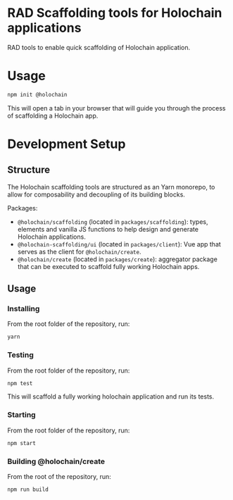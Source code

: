 # RAD Scaffolding tools for Holochain applications

RAD tools to enable quick scaffolding of Holochain application.

# Usage

```bash
npm init @holochain
```

This will open a tab in your browser that will guide you through the process of scaffolding a Holochain app.

# Development Setup

## Structure

The Holochain scaffolding tools are structured as an Yarn monorepo, to allow for composability and decoupling of its building blocks.

Packages:

- `@holochain/scaffolding` (located in `packages/scaffolding`): types, elements and vanilla JS functions to help design and generate Holochain applications.
- `@holochain-scaffolding/ui` (located in `packages/client`): Vue app that serves as the client for `@holochain/create`.
- `@holochain/create` (located in `packages/create`): aggregator package that can be executed to scaffold fully working Holochain apps.

## Usage

### Installing

From the root folder of the repository, run:

```bash
yarn
```

### Testing

From the root folder of the repository, run:

```bash
npm test
```

This will scaffold a fully working holochain application and run its tests.

### Starting

From the root folder of the repository, run:

```bash
npm start
```

### Building @holochain/create

From the root of the repository, run:

```bash
npm run build
```
